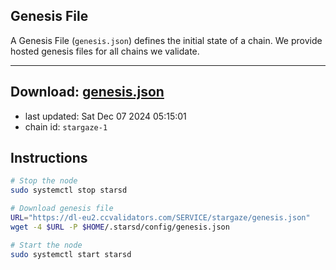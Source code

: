## Genesis File
A Genesis File (`genesis.json`) defines the initial state of a chain. We provide hosted genesis files for all chains we validate.

---
**Download: [genesis.json](https://dl-eu2.ccvalidators.com/SERVICE/stargaze/genesis.json)**
---

- last updated: Sat Dec 07 2024 05:15:01
- chain id: `stargaze-1`

## Instructions
```sh
# Stop the node
sudo systemctl stop starsd

# Download genesis file
URL="https://dl-eu2.ccvalidators.com/SERVICE/stargaze/genesis.json"
wget -4 $URL -P $HOME/.starsd/config/genesis.json

# Start the node
sudo systemctl start starsd
```
